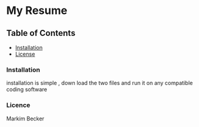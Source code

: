 # My Resume

## Table of Contents
- [Installation](#installation)
- [License](#license)

### Installation
installation is simple , down load the two files and run it on any compatible coding software

### Licence
Markim Becker